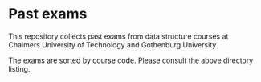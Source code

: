 # Past exams

This repository collects past exams from data structure courses at Chalmers University of Technology and Gothenburg University.

The exams are sorted by course code.
Please consult the above directory listing.
